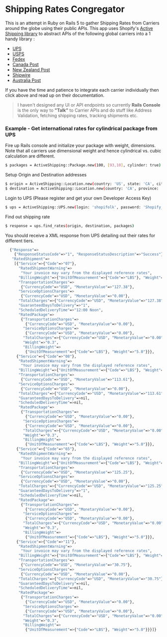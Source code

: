# Shipping Rates Congregator


This is an attempt in Ruby on Rails 5 to gather Shipping Rates from Carriers around the globe using their public APIs. This app uses Shopify's [Active Shipping library](https://github.com/Shopify/active_shipping) to abstract APIs of the following global carriers into a 1 handy library :

  - [UPS](https://www.ups.com/upsdeveloperkit?loc=en_US)
  - [USPS](https://www.usps.com/business/web-tools-apis/welcome.htm)
  - [Fedex](http://www.fedex.com/us/developer/)
  - [Canada Post](https://www.canadapost.ca/cpotools/apps/drc/home?execution=e1s1)
  - [New Zealand Post](https://www.nzpost.co.nz/business/developer-centre)
  - [Shipwire](https://www.shipwire.com/w/developers/)
  - [Australia Post](https://developers.auspost.com.au/)

If you have the time and patience to integrate each carrier individually then click above and read up on their documentation.


> I haven't designed any UI or API endpoints so currently **Rails Console** is the only way to **"Talk"**
> to Carrier APIs and do stuff like Address Validation, fetching shipping rates, tracking
> shipments etc.


### Example - Get international rates for cylindrical package from UPS 

Fire up Rails console and initialize your package with weight, dimensions. Note that all carriers use dimensional weight and hence cylindrical vs. cubic calculation are different.

```sh
$ packages = ActiveShipping::Package.new(100, [93,10], cylinder: true)
```

Setup Origin and Destination addresses

```sh
$ origin = ActiveShipping::Location.new(country: 'US', state: 'CA', city: 'Beverly Hills', zip: '90210')
$ destination = ActiveShipping::Location.new(country: 'CA', province: 'ON', city: 'Ottawa', postal_code: 'K1P 1J1')
```

Login to UPS (Please register and get your own Developer Access Key)

```sh
$ ups = ActiveShipping::UPS.new(login: 'shopifolk', password: 'Shopify_rocks', key: '7CE85DED4C9D07AB')
```

Find out shipping rate

```sh
$ response = ups.find_rates(origin, destination, packages)
```

You should receive a XML response from UPS detailing out their rates for different tiers.

```sh
  {"Response"=>
    {"ResponseStatusCode"=>"1", "ResponseStatusDescription"=>"Success"},
   "RatedShipment"=>
    [{"Service"=>{"Code"=>"07"},
      "RatedShipmentWarning"=>
       "Your invoice may vary from the displayed reference rates",
      "BillingWeight"=>{"UnitOfMeasurement"=>{"Code"=>"LBS"}, "Weight"=>"5.0"},
      "TransportationCharges"=>
       {"CurrencyCode"=>"USD", "MonetaryValue"=>"127.38"},
      "ServiceOptionsCharges"=>
       {"CurrencyCode"=>"USD", "MonetaryValue"=>"0.00"},
      "TotalCharges"=>{"CurrencyCode"=>"USD", "MonetaryValue"=>"127.38"},
      "GuaranteedDaysToDelivery"=>"1",
      "ScheduledDeliveryTime"=>"12:00 Noon",
      "RatedPackage"=>
       {"TransportationCharges"=>
         {"CurrencyCode"=>"USD", "MonetaryValue"=>"0.00"},
        "ServiceOptionsCharges"=>
         {"CurrencyCode"=>"USD", "MonetaryValue"=>"0.00"},
        "TotalCharges"=>{"CurrencyCode"=>"USD", "MonetaryValue"=>"0.00"},
        "Weight"=>"0.3",
        "BillingWeight"=>
         {"UnitOfMeasurement"=>{"Code"=>"LBS"}, "Weight"=>"5.0"}}},
     {"Service"=>{"Code"=>"08"},
      "RatedShipmentWarning"=>
       "Your invoice may vary from the displayed reference rates",
      "BillingWeight"=>{"UnitOfMeasurement"=>{"Code"=>"LBS"}, "Weight"=>"5.0"},
      "TransportationCharges"=>
       {"CurrencyCode"=>"USD", "MonetaryValue"=>"113.61"},
      "ServiceOptionsCharges"=>
       {"CurrencyCode"=>"USD", "MonetaryValue"=>"0.00"},
      "TotalCharges"=>{"CurrencyCode"=>"USD", "MonetaryValue"=>"113.61"},
      "GuaranteedDaysToDelivery"=>nil,
      "ScheduledDeliveryTime"=>nil,
      "RatedPackage"=>
       {"TransportationCharges"=>
         {"CurrencyCode"=>"USD", "MonetaryValue"=>"0.00"},
        "ServiceOptionsCharges"=>
         {"CurrencyCode"=>"USD", "MonetaryValue"=>"0.00"},
        "TotalCharges"=>{"CurrencyCode"=>"USD", "MonetaryValue"=>"0.00"},
        "Weight"=>"0.3",
        "BillingWeight"=>
         {"UnitOfMeasurement"=>{"Code"=>"LBS"}, "Weight"=>"5.0"}}},
     {"Service"=>{"Code"=>"65"},
      "RatedShipmentWarning"=>
       "Your invoice may vary from the displayed reference rates",
      "BillingWeight"=>{"UnitOfMeasurement"=>{"Code"=>"LBS"}, "Weight"=>"5.0"},
      "TransportationCharges"=>
       {"CurrencyCode"=>"USD", "MonetaryValue"=>"125.25"},
      "ServiceOptionsCharges"=>
       {"CurrencyCode"=>"USD", "MonetaryValue"=>"0.00"},
      "TotalCharges"=>{"CurrencyCode"=>"USD", "MonetaryValue"=>"125.25"},
      "GuaranteedDaysToDelivery"=>"1",
      "ScheduledDeliveryTime"=>nil,
      "RatedPackage"=>
       {"TransportationCharges"=>
         {"CurrencyCode"=>"USD", "MonetaryValue"=>"0.00"},
        "ServiceOptionsCharges"=>
         {"CurrencyCode"=>"USD", "MonetaryValue"=>"0.00"},
        "TotalCharges"=>{"CurrencyCode"=>"USD", "MonetaryValue"=>"0.00"},
        "Weight"=>"0.3",
        "BillingWeight"=>
         {"UnitOfMeasurement"=>{"Code"=>"LBS"}, "Weight"=>"5.0"}}},
     {"Service"=>{"Code"=>"11"},
      "RatedShipmentWarning"=>
       "Your invoice may vary from the displayed reference rates",
      "BillingWeight"=>{"UnitOfMeasurement"=>{"Code"=>"LBS"}, "Weight"=>"5.0"},
      "TransportationCharges"=>
       {"CurrencyCode"=>"USD", "MonetaryValue"=>"30.75"},
      "ServiceOptionsCharges"=>
       {"CurrencyCode"=>"USD", "MonetaryValue"=>"0.00"},
      "TotalCharges"=>{"CurrencyCode"=>"USD", "MonetaryValue"=>"30.75"},
      "GuaranteedDaysToDelivery"=>nil,
      "ScheduledDeliveryTime"=>nil,
      "RatedPackage"=>
       {"TransportationCharges"=>
         {"CurrencyCode"=>"USD", "MonetaryValue"=>"0.00"},
        "ServiceOptionsCharges"=>
         {"CurrencyCode"=>"USD", "MonetaryValue"=>"0.00"},
        "TotalCharges"=>{"CurrencyCode"=>"USD", "MonetaryValue"=>"0.00"},
        "Weight"=>"0.3",
        "BillingWeight"=>
         {"UnitOfMeasurement"=>{"Code"=>"LBS"}, "Weight"=>"5.0"}}}]}
```
